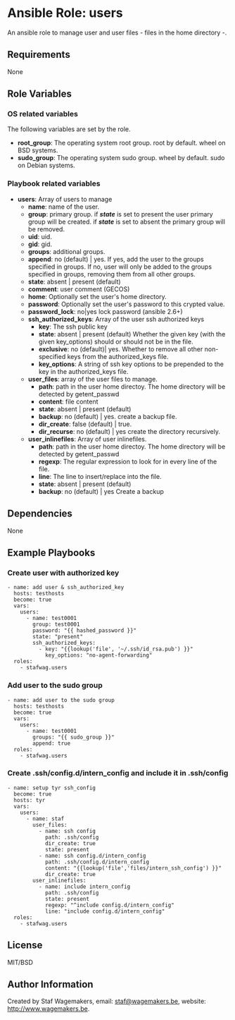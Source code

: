 # Ansible Role: users

An ansible role to manage user and user files - files in the home directory -.

## Requirements

None

## Role Variables

### OS related variables

The following variables are set by the role.

* **root_group**: The operating system root group. root by default. wheel on BSD systems.
* **sudo_group**: The operating system sudo group. wheel by default. sudo on Debian systems.

### Playbook related variables

* **users**:
  Array of users to manage
  * **name**: name of the user.
  * **group**: primary group. if ***state*** is set to present the user primary group will be created. if ***state*** is set to absent the primary group will be removed.
  * **uid**: uid.
  * **gid**: gid.
  * **groups**: additional groups.
  * **append**:  no (default) | yes.
If yes, add the user to the groups specified in groups. If no, user will only be added to the groups specified in groups, removing them from all other groups.
  * **state**:  absent | present (default)
  * **comment**: user comment (GECOS)
  * **home**: Optionally set the user's home directory.
  * **password**: Optionally set the user's password to this crypted value.
  * **password_lock**: no|yes lock password (ansible 2.6+)
  * **ssh_authorized_keys**: Array of the user ssh authorized keys
    * **key**: The ssh public key
    * **state**: absent | present (default) Whether the given key (with the given key_options) should or should not be in the file.
    * **exclusive**: no (default)| yes. Whether to remove all other non-specified keys from the authorized_keys file.
    * **key_options**: A string of ssh key options to be prepended to the key in the authorized_keys file.
  * **user_files**: array of the user files to manage.
    * **path**: path in the user home directoy. The home directory will be detected by getent_passwd
    * **content**: file content
    * **state**: absent | present (default)
    * **backup**: no (default) | yes. create a backup file.
    * **dir_create**: false (default) | true. 
    * **dir_recurse**: no (default) | yes create the directory recursively.
  * **user_inlinefiles**: Array of user inlinefiles.
    * **path**: path in the user home directoy. The home directory will be detected by getent_passwd
    * **regexp**: The regular expression to look for in every line of the file.
    * **line**: The line to insert/replace into the file.
    * **state**: absent | present (default)
    * **backup**: no (default) | yes Create a backup

## Dependencies

None

## Example Playbooks

### Create user with authorized key

```
- name: add user & ssh_authorized_key
  hosts: testhosts
  become: true
  vars:
    users:
      - name: test0001
        group: test0001
        password: "{{ hashed_password }}"
        state: "present"
        ssh_authorized_keys:
          - key: "{{lookup('file', '~/.ssh/id_rsa.pub') }}"
            key_options: "no-agent-forwarding"
  roles:
    - stafwag.users
```

### Add user to the sudo group

```
- name: add user to the sudo group
  hosts: testhosts
  become: true
  vars:
    users:
      - name: test0001
        groups: "{{ sudo_group }}"
        append: true
  roles:
    - stafwag.users
```

### Create .ssh/config.d/intern_config and include it in .ssh/config

```
- name: setup tyr ssh_config
  become: true
  hosts: tyr
  vars:
    users:
      - name: staf
        user_files:
          - name: ssh config
            path: .ssh/config
            dir_create: true
            state: present
          - name: ssh config.d/intern_config
            path: .ssh/config.d/intern_config
            content: "{{lookup('file','files/intern_ssh_config') }}"
            dir_create: true
        user_inlinefiles:
          - name: include intern_config
            path: .ssh/config
            state: present
            regexp: "^include config.d/intern_config"
            line: "include config.d/intern_config"
  roles:
    - stafwag.users
```

## License

MIT/BSD

## Author Information

Created by Staf Wagemakers, email: staf@wagemakers.be, website: http://www.wagemakers.be.
